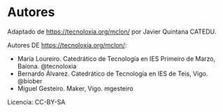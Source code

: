 # Autores

Adaptado de https://tecnoloxia.org/mclon/ por Javier Quintana CATEDU.

Autores DE https://tecnoloxia.org/mclon/:

* María Loureiro. Catedrático de Tecnología en IES Primeiro de Marzo, Baiona. @tecnoloxia
* Bernardo Álvarez. Catedrático de Tecnología en IES de Teis, Vigo. @biober
* Miguel Gesteiro. Maker, Vigo. mgesteiro

Licencia: CC-BY-SA
